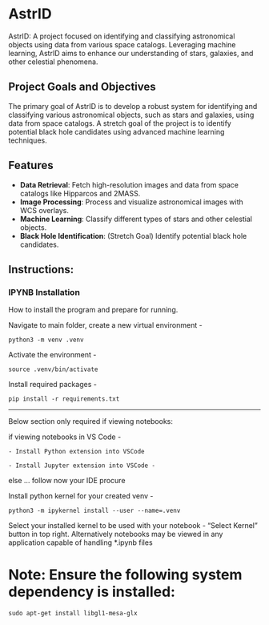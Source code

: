 # AstrID
AstrID: A project focused on identifying and classifying astronomical objects using data from various space catalogs. Leveraging machine learning, AstrID aims to enhance our understanding of stars, galaxies, and other celestial phenomena.

## Project Goals and Objectives
The primary goal of AstrID is to develop a robust system for identifying and classifying various astronomical objects, such as stars and galaxies, using data from space catalogs. A stretch goal of the project is to identify potential black hole candidates using advanced machine learning techniques.

## Features
- **Data Retrieval**: Fetch high-resolution images and data from space catalogs like Hipparcos and 2MASS.
- **Image Processing**: Process and visualize astronomical images with WCS overlays.
- **Machine Learning**: Classify different types of stars and other celestial objects.
- **Black Hole Identification**: (Stretch Goal) Identify potential black hole candidates.


## Instructions:

### IPYNB Installation
How to install the program and prepare for running.

Navigate to main folder, create a new virtual environment -			
    
    python3 -m venv .venv

Activate the environment - 				
    
    source .venv/bin/activate

Install required packages - 				
    
    pip install -r requirements.txt

---
Below section only required if viewing notebooks:

if viewing notebooks in VS Code - 

    - Install Python extension into VSCode

    - Install Jupyter extension into VSCode -

else … follow now your IDE procure

Install python kernel for your created venv - 
    
    python3 -m ipykernel install --user --name=.venv

Select your installed kernel to be used with your notebook - “Select Kernel” button in top right.
Alternatively notebooks may be viewed in any application capable of handling *.ipynb files

# Note: Ensure the following system dependency is installed:
    
    sudo apt-get install libgl1-mesa-glx